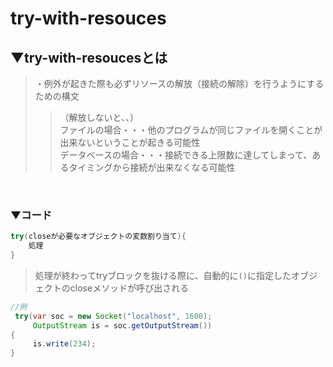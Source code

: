 # try-with-resouces

## ▼try-with-resoucesとは
>・例外が起きた際も必ずリソースの解放（接続の解除）を行うようにするための構文<br>
>>（解放しないと、、）<br>
>>ファイルの場合・・・他のプログラムが同じファイルを開くことが出来ないということが起きる可能性<br>
>>データベースの場合・・・接続できる上限数に達してしまって、あるタイミングから接続が出来なくなる可能性<br>
<br>

### ▼コード
```java
try(closeが必要なオブジェクトの変数割り当て){
    処理
}
```
>処理が終わってtryブロックを抜ける際に、自動的に`()`に指定したオブジェクトのcloseメソッドが呼び出される

```java
//例
 try(var soc = new Socket("localhost", 1600);
     OutputStream is = soc.getOutputStream())
{
     is.write(234);
}
```
